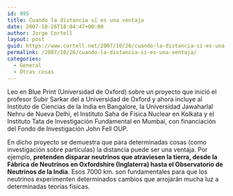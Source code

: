 ```yaml
---
id: 995
title: Cuando la distancia sí­ es una ventaja
date: 2007-10-26T18:04:47+00:00
author: Jorge Cortell
layout: post
guid: https://www.cortell.net/2007/10/26/cuando-la-distancia-si-es-una-ventaja/
permalink: /2007/10/26/cuando-la-distancia-si-es-una-ventaja/
categories:
  - General
  - Otras cosas
---
```

Leo en Blue Print (Universidad de Oxford) sobre un proyecto que inició el profesor Subir Sarkar del a Universidad de Oxford y ahora incluye al Instituto de Ciencias de la India en Bangalore, la Universidad Jawaharlal Nehru de Nueva Delhi, el Instituto Saha de Fí­sica Nuclear en Kolkata y el Instituto Tata de Investigación Fundamental en Mumbai, con financiación del Fondo de Investigación John Fell OUP.

En dicho proyecto se demuestra que para determinadas cosas (como investigación sobre partí­culas) la distancia puede ser una ventaja. Por ejemplo, **pretenden disparar neutrinos que atraviesen la tierra, desde la Fábrica de Neutrinos en Oxfordshire (Inglaterra) hasta el Observatorio de Neutrinos de la India**. Esos 7000 km. son fundamentales para que los neutrinos experimenten determinados cambios que arrojarán mucha luz a determinadas teorí­as fí­sicas.